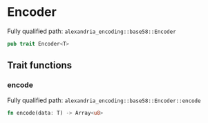 # Encoder

Fully qualified path: `alexandria_encoding::base58::Encoder`

```rust
pub trait Encoder<T>
```

## Trait functions

### encode

Fully qualified path: `alexandria_encoding::base58::Encoder::encode`

```rust
fn encode(data: T) -> Array<u8>
```


